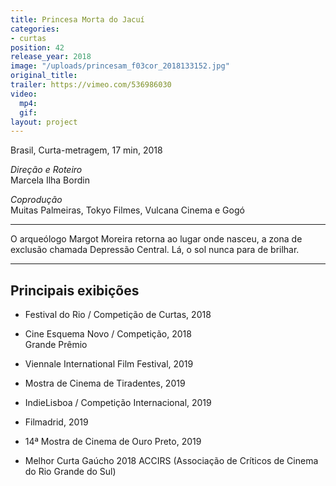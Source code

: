 ```yaml
---
title: Princesa Morta do Jacuí
categories:
- curtas
position: 42
release_year: 2018
image: "/uploads/princesam_f03cor_2018133152.jpg"
original_title: 
trailer: https://vimeo.com/536986030
video:
  mp4: 
  gif: 
layout: project
---
```


Brasil, Curta-metragem, 17 min, 2018

*Direção e Roteiro*\
Marcela Ilha Bordin

*Coprodução*\
Muitas Palmeiras, Tokyo Filmes, Vulcana Cinema e Gogó

---

O arqueólogo Margot Moreira retorna ao lugar onde nasceu, a zona de exclusão chamada Depressão Central. Lá, o sol nunca para de brilhar.

---

## Principais exibições

* Festival do Rio / Competição de Curtas, 2018

* Cine Esquema Novo / Competição, 2018\
  Grande Prêmio

* Viennale International Film Festival, 2019

* Mostra de Cinema de Tiradentes, 2019

* IndieLisboa / Competição Internacional, 2019

* Filmadrid, 2019

* 14ª Mostra de Cinema de Ouro Preto, 2019

* Melhor Curta Gaúcho 2018 ACCIRS (Associação de Críticos de Cinema do Rio Grande do Sul)